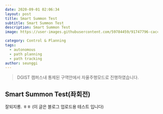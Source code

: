 ```yaml
---
date: 2020-09-01 02:06:34
layout: post
title: Smart Summon Test
subtitle: Smart Summon Test
description: Smart Summon Test
image: https://user-images.githubusercontent.com/59784459/91747796-cacc6b80-ebf9-11ea-9724-80692e118590.gif

category: Control & Planning
tags:
  - autonomous
  - path planning
  - path tracking
author: seunggi
---
```


> DGIST 캠퍼스내 통제된 구역안에서 자율주행모드로 진행하였습니다.


## Smart Summon Test(좌회전)

잘되지롱. ㅎㅎ (이 글은 블로그 업로드용 테스트 입니다)
